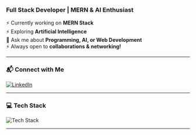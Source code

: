 ### Full Stack Developer | MERN & AI Enthusiast  

⚡ Currently working on **MERN Stack**  
⚡ Exploring **Artificial Intelligence**  
💬 Ask me about **Programming, AI, or Web Development**  
⚡ Always open to **collaborations & networking!**  

---

### 📬 Connect with Me  

[![LinkedIn](https://img.shields.io/badge/LinkedIn-0077B5?style=for-the-badge&logo=linkedin&logoColor=white)](https://www.linkedin.com/in/wardaowais/)  

---

### 💻 Tech Stack  

![Tech Stack](https://skillicons.dev/icons?i=html,css,js,react,nextjs,tailwind,bootstrap,java,python,mongodb,mysql,git,github,vscode,figma&theme=dark)  

---

